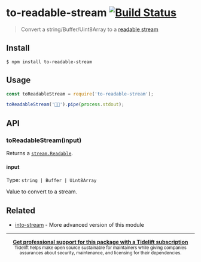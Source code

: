 # to-readable-stream [![Build Status](https://travis-ci.org/sindresorhus/to-readable-stream.svg?branch=master)](https://travis-ci.org/sindresorhus/to-readable-stream)

> Convert a string/Buffer/Uint8Array to a [readable stream](https://nodejs.org/api/stream.html#stream_readable_streams)


## Install

```
$ npm install to-readable-stream
```


## Usage

```js
const toReadableStream = require('to-readable-stream');

toReadableStream('🦄🌈').pipe(process.stdout);
```


## API

### toReadableStream(input)

Returns a [`stream.Readable`](https://nodejs.org/api/stream.html#stream_readable_streams).

#### input

Type: `string | Buffer | Uint8Array`

Value to convert to a stream.


## Related

- [into-stream](https://github.com/sindresorhus/into-stream) - More advanced version of this module


---

<div align="center">
	<b>
		<a href="https://tidelift.com/subscription/pkg/npm-to-readable-stream?utm_source=npm-to-readable-stream&utm_medium=referral&utm_campaign=readme">Get professional support for this package with a Tidelift subscription</a>
	</b>
	<br>
	<sub>
		Tidelift helps make open source sustainable for maintainers while giving companies<br>assurances about security, maintenance, and licensing for their dependencies.
	</sub>
</div>
